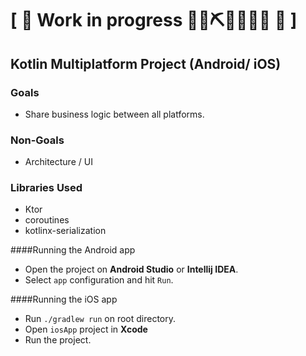 # \[ 🚧 Work in progress 👷‍♀️⛏👷🔧️👷🔧 🚧 \] 
## Kotlin Multiplatform Project (Android/ iOS)

### Goals
* Share business logic between all platforms.

### Non-Goals
* Architecture / UI

### Libraries Used
* Ktor
* coroutines
* kotlinx-serialization

####Running the Android app
* Open the project on **Android Studio** or **Intellij IDEA**.
* Select `app` configuration and hit `Run`. 

####Running the iOS app
* Run `./gradlew run` on root directory.
* Open `iosApp` project in **Xcode**
* Run the project.
